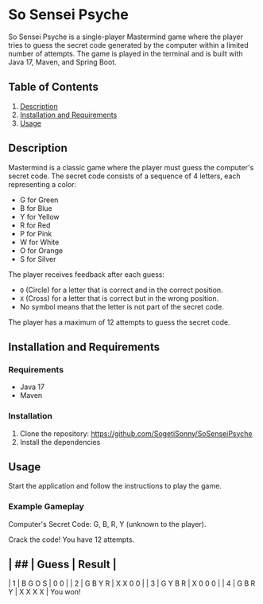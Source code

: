 # So Sensei Psyche
So Sensei Psyche is a single-player Mastermind game where the player tries to guess the secret code generated by the computer within a limited number of attempts. The game is played in the terminal and is built with Java 17, Maven, and Spring Boot.

## Table of Contents
1. [Description](#description)
2. [Installation and Requirements](#installation-and-requirements)
3. [Usage](#usage)

## Description
Mastermind is a classic game where the player must guess the computer's secret code. The secret code consists of a sequence of 4 letters, each representing a color:

- G for Green
- B for Blue
- Y for Yellow
- R for Red
- P for Pink
- W for White
- O for Orange
- S for Silver

The player receives feedback after each guess:
- `O` (Circle) for a letter that is correct and in the correct position.
- `X` (Cross) for a letter that is correct but in the wrong position.
- No symbol means that the letter is not part of the secret code.

The player has a maximum of 12 attempts to guess the secret code.

## Installation and Requirements

### Requirements
- Java 17
- Maven

### Installation
1. Clone the repository: https://github.com/SogetiSonny/SoSenseiPsyche
2. Install the dependencies

## Usage
Start the application and follow the instructions to play the game.

### Example Gameplay
Computer's Secret Code: G, B, R, Y (unknown to the player).

Crack the code! You have 12 attempts. 

| ## |  Guess    |  Result   |
-----------------------
| 1  |  B G O S  |  0 0      |
| 2  |  G B Y R  |  X X 0 0  |
| 3  |  G Y B R  |  X 0 0 0  | 
| 4  |  G B R Y  |  X X X X  |
You won! 

```sh

